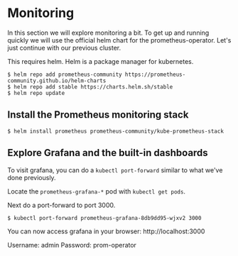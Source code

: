 # Monitoring

In this section we will explore monitoring a bit. To get up and running quickly we will use the official helm chart for the prometheus-operator. Let's just continue with our previous cluster.

This requires helm. Helm is a package manager for kubernetes.

```
$ helm repo add prometheus-community https://prometheus-community.github.io/helm-charts
$ helm repo add stable https://charts.helm.sh/stable
$ helm repo update
```

## Install the Prometheus monitoring stack

```
$ helm install prometheus prometheus-community/kube-prometheus-stack
```

## Explore Grafana and the built-in dashboards

To visit grafana, you can do a `kubectl port-forward` similar to what we've done previously.

Locate the `prometheus-grafana-*` pod with `kubectl get pods`.

Next do a port-forward to port 3000.

```
$ kubectl port-forward prometheus-grafana-8db9dd95-wjxv2 3000
```

You can now access grafana in your browser: http://localhost:3000

Username: admin
Password: prom-operator